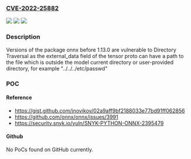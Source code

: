 ### [CVE-2022-25882](https://cve.mitre.org/cgi-bin/cvename.cgi?name=CVE-2022-25882)
![](https://img.shields.io/static/v1?label=Product&message=onnx&color=blue)
![](https://img.shields.io/static/v1?label=Version&message=0%20&color=brightgreen)
![](https://img.shields.io/static/v1?label=Vulnerability&message=Directory%20Traversal&color=brightgreen)

### Description

Versions of the package onnx before 1.13.0 are vulnerable to Directory Traversal as the external_data field of the tensor proto can have a path to the file which is outside the model current directory or user-provided directory, for example "../../../etc/passwd"

### POC

#### Reference
- https://gist.github.com/jnovikov/02a9aff9bf2188033e77bd91ff062856
- https://github.com/onnx/onnx/issues/3991
- https://security.snyk.io/vuln/SNYK-PYTHON-ONNX-2395479

#### Github
No PoCs found on GitHub currently.

